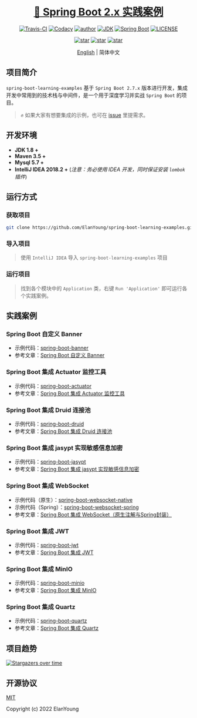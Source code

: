 <h1 align="center"><a href="https://github.com/ElanYoung" target="_blank">🤖 Spring Boot 2.x 实践案例</a></h1>
<p align="center">
  <a href="https://travis-ci.com/ElanYoung/spring-boot-learning-examples"><img alt="Travis-CI" src="https://travis-ci.com/xkcoding/spring-boot-demo.svg?branch=master"/></a>
  <a href="https://www.codacy.com/app/ElanYoung/spring-boot-learning-examples?utm_source=github.com&amp;utm_medium=referral&amp;utm_content=xkcoding/spring-boot-demo&amp;utm_campaign=Badge_Grade"><img alt="Codacy" src="https://api.codacy.com/project/badge/Grade/1f2e3d437b174bfc943dae1600332ec1"/></a>
  <a href="https://doc.starimmortal.com"><img alt="author" src="https://img.shields.io/badge/author-ElanYoung-blue.svg"/></a>
  <a href="https://www.oracle.com/technetwork/java/javase/downloads/index.html"><img alt="JDK" src="https://img.shields.io/badge/JDK-1.8.0_312-orange.svg"/></a>
  <a href="https://docs.spring.io/spring-boot/docs/2.7.3/reference/html/"><img alt="Spring Boot" src="https://img.shields.io/badge/Spring Boot-2.7.3-brightgreen.svg"/></a>
  <a href="https://github.com/ElanYoung/spring-boot-learning-examples/blob/master/LICENSE"><img alt="LICENSE" src="https://img.shields.io/github/license/ElanYoung/spring-boot-learning-examples.svg"/></a>
</p>

<p align="center">
  <a href="https://github.com/ElanYoung/spring-boot-learning-examples/stargazers"><img alt="star" src="https://img.shields.io/github/stars/ElanYoung/spring-boot-learning-examples.svg?label=Stars&style=social"/></a>
  <a href="https://github.com/ElanYoung/spring-boot-learning-examples/network/members"><img alt="star" src="https://img.shields.io/github/forks/ElanYoung/spring-boot-learning-examples.svg?label=Fork&style=social"/></a>
  <a href="https://github.com/ElanYoung/spring-boot-learning-examples/watchers"><img alt="star" src="https://img.shields.io/github/watchers/ElanYoung/spring-boot-learning-examples.svg?label=Watch&style=social"/></a>
</p>

<p align="center">
  <span><a href="./README.md">English</a> | 简体中文</span>
</p>

## 项目简介

`spring-boot-learning-examples` 基于 `Spring Boot 2.7.x` 版本进行开发，集成开发中常用到的技术栈与中间件，是一个用于深度学习并实战 `Spring Boot` 的项目。

> ✊ 如果大家有想要集成的示例，也可在 [issue](https://github.com/ElanYoung/spring-boot-learning-examples/issues/new) 里提需求。

## 开发环境

- **JDK 1.8 +**
- **Maven 3.5 +**
- **Mysql 5.7 +**
- **IntelliJ IDEA 2018.2 +** (*注意：务必使用 IDEA 开发，同时保证安装 `lombok` 插件*)

## 运行方式

### 获取项目

```bash
git clone https://github.com/ElanYoung/spring-boot-learning-examples.git
```

### 导入项目

> 使用 `IntelliJ IDEA` 导入 `spring-boot-learning-examples` 项目

### 运行项目

> 找到各个模块中的 `Application` 类，右键 `Run 'Application'` 即可运行各个实践案例。

## 实践案例

### Spring Boot 自定义 Banner

- 示例代码：[spring-boot-banner](https://github.com/ElanYoung/spring-boot-learning-examples/tree/master/spring-boot-banner)
- 参考文章：[Spring Boot 自定义 Banner](https://blog.csdn.net/qq991658923/article/details/121302050)

### Spring Boot 集成 Actuator 监控工具

- 示例代码：[spring-boot-actuator](https://github.com/ElanYoung/spring-boot-learning-examples/tree/master/spring-boot-actuator)
- 参考文章：[Spring Boot 集成 Actuator 监控工具](https://blog.csdn.net/qq991658923/article/details/127112107)

### Spring Boot 集成 Druid 连接池

- 示例代码：[spring-boot-druid](https://github.com/ElanYoung/spring-boot-learning-examples/tree/master/spring-boot-druid)
- 参考文章：[Spring Boot 集成 Druid 连接池](https://blog.csdn.net/qq991658923/article/details/127112527)

### Spring Boot 集成 jasypt 实现敏感信息加密

- 示例代码：[spring-boot-jasypt](https://github.com/ElanYoung/spring-boot-learning-examples/tree/master/spring-boot-jasypt)
- 参考文章：[Spring Boot 集成 jasypt 实现敏感信息加密](https://blog.csdn.net/qq991658923/article/details/127112431)

### Spring Boot 集成 WebSocket

- 示例代码（原生）：[spring-boot-websocket-native](https://github.com/ElanYoung/spring-boot-learning-examples/tree/master/spring-boot-websocket-native)
- 示例代码（Spring）：[spring-boot-websocket-spring](https://github.com/ElanYoung/spring-boot-learning-examples/tree/master/spring-boot-websocket-spring)
- 参考文章：[Spring Boot 集成 WebSocket（原生注解与Spring封装）](https://blog.csdn.net/qq991658923/article/details/127022522)

### Spring Boot 集成 JWT

- 示例代码：[spring-boot-jwt](https://github.com/ElanYoung/spring-boot-learning-examples/tree/master/spring-boot-jwt)
- 参考文章：[Spring Boot 集成 JWT](https://blog.csdn.net/qq991658923/article/details/127027528)

### Spring Boot 集成 MinIO

- 示例代码：[spring-boot-minio](https://github.com/ElanYoung/spring-boot-learning-examples/tree/master/spring-boot-minio)
- 参考文章：[Spring Boot 集成 MinIO](https://blog.csdn.net/qq991658923/article/details/124623495)

### Spring Boot 集成 Quartz

- 示例代码：[spring-boot-quartz](https://github.com/ElanYoung/spring-boot-learning-examples/tree/master/spring-boot-quartz)
- 参考文章：[Spring Boot 集成 Quartz](https://blog.csdn.net/qq991658923/article/details/127078993)

## 项目趋势

[![Stargazers over time](https://starchart.cc/ElanYoung/spring-boot-learning-examples.svg)](https://starchart.cc/ElanYoung/spring-boot-learning-examples)

## 开源协议

[MIT](http://opensource.org/licenses/MIT)

Copyright (c) 2022 ElanYoung